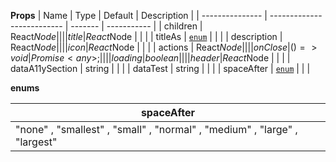 **Props**
| Name | Type | Default | Description |
| --------------- | -------------------------- | ------- | ----------- |
| children | React$Node                 |         |             |
| title           | React$Node | | |
| titleAs | [`enum`](#enum) | | |
| description | React$Node                 |         |             |
| icon            | React$Node | | |
| actions | React$Node                 |         |             |
| onClose         | () => void | Promise<any>; |         |             |
| loading         | boolean                    |         |             |
| header          | React$Node | | |
| dataA11ySection | string | | |
| dataTest | string | | |
| spaceAfter | [`enum`](#enum) | | |

**enums**

| **spaceAfter**                                                            |
| ------------------------------------------------------------------------- |
| "none" , "smallest" , "small" , "normal" , "medium" , "large" , "largest" |
